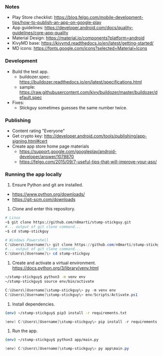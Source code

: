 ### Notes
- Play Store checklist: https://blog.felgo.com/mobile-development-tips/how-to-publish-an-app-on-google-play
- App guidelines: https://developer.android.com/docs/quality-guidelines/core-app-quality
- Material Design: https://material.io/components?platform=android
- KivyMD base: https://kivymd.readthedocs.io/en/latest/getting-started/
- MD icons: https://fonts.google.com/icons?selected=Material+Icons

### Development
- Build the test app.
  - buildozer.spec: https://buildozer.readthedocs.io/en/latest/specifications.html
  - sample: https://raw.githubusercontent.com/kivy/buildozer/master/buildozer/default.spec
- Fixes:
  - Stickguy sometimes guesses the same number twice.

### Publishing
- Content rating "Everyone"
- Get crypto key: http://developer.android.com/tools/publishing/app-signing.html#cert
- Create app store home page materials
  - https://support.google.com/googleplay/android-developer/answer/1078870
  - https://felgo.com/2015/09/7-useful-tips-that-will-improve-your-aso/

### Running the app locally
1. Ensure Python and git are installed.
  - https://www.python.org/downloads/
  - https://git-scm.com/downloads
1. Clone and enter this repository.
  ```bash
  # Linux
  ~$ git clone https://github.com/n8marti/stump-stickguy.git
  #... output of git clone command...
  ~$ cd stump-stickguy
  ```
  ```powershell
  # Windows Powershell
  C:\Users\[Username]\> git clone https://github.com/n8marti/stump-stickguy.git
  #... output of git clone command...
  C:\Users\[Username]\> cd stump-stickguy
  ```
1. Create and activate a virtual environment.
  https://docs.python.org/3/library/venv.html
  ```bash
  ~/stump-stickguy$ python3 -m venv env
  ~/stump-stickguy$ source env/bin/activate
  ```
  ```powershell
  C:\Users\[Username]\stump-stickguy\> py -m venv env
  C:\Users\[Username]\stump-stickguy\> env/Scripts/Activate.ps1
  ```
1. Install dependencies.
  ```bash
  (env) ~/stump-stickguy$ pip3 install -r requirements.txt
  ```
  ```powershell
  (env) C:\Users\[Username]\stump-stickguy\> pip install -r requirements.txt
  ```
1. Run the app.
  ```bash
  (env) ~/stump-stickguy$ python3 app/main.py
  ```
  ```powershell
  (env) C:\Users\[Username]\stump-stickguy\> py app\main.py
  ```
